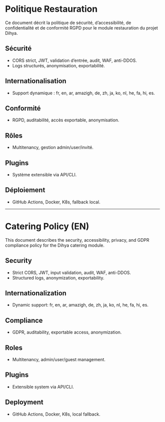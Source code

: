 # Politique Restauration

Ce document décrit la politique de sécurité, d’accessibilité, de confidentialité et de conformité RGPD pour le module restauration du projet Dihya.

## Sécurité
- CORS strict, JWT, validation d’entrée, audit, WAF, anti-DDOS.
- Logs structurés, anonymisation, exportabilité.

## Internationalisation
- Support dynamique : fr, en, ar, amazigh, de, zh, ja, ko, nl, he, fa, hi, es.

## Conformité
- RGPD, auditabilité, accès exportable, anonymisation.

## Rôles
- Multitenancy, gestion admin/user/invité.

## Plugins
- Système extensible via API/CLI.

## Déploiement
- GitHub Actions, Docker, K8s, fallback local.

---

# Catering Policy (EN)

This document describes the security, accessibility, privacy, and GDPR compliance policy for the Dihya catering module.

## Security
- Strict CORS, JWT, input validation, audit, WAF, anti-DDOS.
- Structured logs, anonymization, exportability.

## Internationalization
- Dynamic support: fr, en, ar, amazigh, de, zh, ja, ko, nl, he, fa, hi, es.

## Compliance
- GDPR, auditability, exportable access, anonymization.

## Roles
- Multitenancy, admin/user/guest management.

## Plugins
- Extensible system via API/CLI.

## Deployment
- GitHub Actions, Docker, K8s, local fallback.
